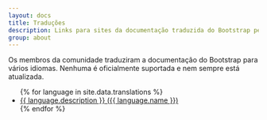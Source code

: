 ```yaml
---
layout: docs
title: Traduções
description: Links para sites da documentação traduzida do Bootstrap pela comunidade.
group: about
---
```


Os membros da comunidade traduziram a documentação do Bootstrap para vários idiomas. Nenhuma é oficialmente suportada e nem sempre está atualizada.

<ul>
{% for language in site.data.translations %}
  <li><a href="{{ language.url }}" hreflang="{{ language.code }}">{{ language.description }} ({{ language.name }})</a></li>
{% endfor %}
</ul>
